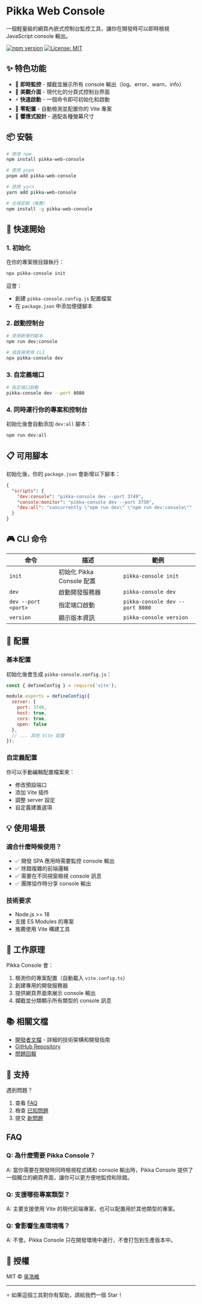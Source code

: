 # Pikka Web Console

一個輕量級的網頁內嵌式控制台監控工具，讓你在開發時可以即時檢視 JavaScript console 輸出。

[![npm version](https://img.shields.io/npm/v/pikka-web-console.svg)](https://www.npmjs.com/package/pikka-web-console)
[![License: MIT](https://img.shields.io/badge/License-MIT-yellow.svg)](https://opensource.org/licenses/MIT)

## ✨ 特色功能

- 🎯 **即時監控** - 攔截並展示所有 console 輸出（log、error、warn、info）
- 🎨 **美觀介面** - 現代化的分頁式控制台界面
- ⚡ **快速啟動** - 一個命令即可初始化和啟動
- 🔧 **零配置** - 自動檢測並配置你的 Vite 專案
- 📱 **響應式設計** - 適配各種螢幕尺寸

## 📦 安裝

```bash
# 使用 npm
npm install pikka-web-console

# 使用 pnpm
pnpm add pikka-web-console

# 使用 yarn
yarn add pikka-web-console

# 全域安裝（推薦）
npm install -g pikka-web-console
```

## 🚀 快速開始

### 1. 初始化

在你的專案根目錄執行：

```bash
npx pikka-console init
```

這會：
- 創建 `pikka-console.config.js` 配置檔案
- 在 `package.json` 中添加便捷腳本

### 2. 啟動控制台

```bash
# 使用新增的腳本
npm run dev:console

# 或直接使用 CLI
npx pikka-console dev
```

### 3. 自定義端口

```bash
# 指定端口啟動
pikka-console dev --port 8080
```

### 4. 同時運行你的專案和控制台

初始化後會自動添加 `dev:all` 腳本：

```bash
npm run dev:all
```

## 📋 可用腳本

初始化後，你的 `package.json` 會新增以下腳本：

```json
{
  "scripts": {
    "dev:console": "pikka-console dev --port 3749",
    "console:monitor": "pikka-console dev --port 3750",
    "dev:all": "concurrently \"npm run dev\" \"npm run dev:console\""
  }
}
```

## 🎮 CLI 命令

| 命令 | 描述 | 範例 |
|------|------|------|
| `init` | 初始化 Pikka Console 配置 | `pikka-console init` |
| `dev` | 啟動開發服務器 | `pikka-console dev` |
| `dev --port <port>` | 指定端口啟動 | `pikka-console dev --port 8080` |
| `version` | 顯示版本資訊 | `pikka-console version` |

## 🔧 配置

### 基本配置

初始化後會生成 `pikka-console.config.js`：

```javascript
const { defineConfig } = require('vite');

module.exports = defineConfig({
  server: {
    port: 3749,
    host: true,
    cors: true,
    open: false
  },
  // ... 其他 Vite 配置
});
```

### 自定義配置

你可以手動編輯配置檔案來：
- 修改預設端口
- 添加 Vite 插件
- 調整 server 設定
- 自定義建置選項

## 💡 使用場景

### 適合什麼時候使用？

- ✅ 開發 SPA 應用時需要監控 console 輸出
- ✅ 除錯複雜的前端邏輯
- ✅ 需要在不同視窗檢視 console 訊息
- ✅ 團隊協作時分享 console 輸出

### 技術要求

- Node.js >= 18
- 支援 ES Modules 的專案
- 推薦使用 Vite 構建工具

## 🎯 工作原理

Pikka Console 會：

1. 檢測你的專案配置（自動載入 `vite.config.ts`）
2. 創建專用的開發服務器
3. 提供網頁界面來展示 console 輸出
4. 攔截並分類顯示所有類型的 console 訊息

## 📚 相關文檔

- [開發者文檔](./docs/DEVELOPMENT.md) - 詳細的技術架構和開發指南
- [GitHub Repository](https://github.com/wuharry/pikka-web-console)
- [問題回報](https://github.com/wuharry/pikka-web-console/issues)

## 🤝 支持

遇到問題？

1. 查看 [FAQ](#faq)
2. 檢查 [已知問題](https://github.com/wuharry/pikka-web-console/issues)
3. 提交 [新問題](https://github.com/wuharry/pikka-web-console/issues/new)

## FAQ

### Q: 為什麼需要 Pikka Console？
A: 當你需要在開發時同時檢視程式碼和 console 輸出時，Pikka Console 提供了一個獨立的網頁界面，讓你可以更方便地監控和除錯。

### Q: 支援哪些專案類型？
A: 主要支援使用 Vite 的現代前端專案，也可以配置用於其他類型的專案。

### Q: 會影響生產環境嗎？
A: 不會。Pikka Console 只在開發環境中運行，不會打包到生產版本中。

## 📄 授權

MIT © [吳浩維](https://github.com/wuharry)

---

⭐ 如果這個工具對你有幫助，請給我們一個 Star！

